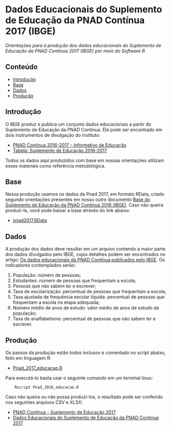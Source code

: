 Dados Educacionais do Suplemento de Educação da PNAD Contínua 2017 (IBGE)
========

_Orientações para a produção dos dados educacionais do Suplemento de Educação da PNAD Contínua 2017 (IBGE) por meio do Software R_

## Conteúdo

- [Introdução](#introdução)
- [Base](#base)
- [Dados](#dados)
- [Produção](#produção)

## Introdução

O IBGE produz e publica um conjunto dados educacionais a partir do Suplemento de Educação da PNAD Contínua. Ele pode ser encontrado em dois instrumentos de divulgação do instituto:
- <a href="https://biblioteca.ibge.gov.br/visualizacao/livros/liv101576_informativo.pdf">PNAD Contínua 2016-2017 - Informativo de Educação</a>
- <a href="https://drive.google.com/file/d/1Kc8f5O6_rUT5zlDLSppdyGEKeGxpzApu/view?usp=sharing">Tabela: Suplemento de Educação 2016-2017</a>

Todos os dados aqui produzidos com base em nossas orientações utilizam esses materiais como referência metodológica.

## Base

Nessa produção usamos os dados da Pnad 2017, em formato RData, criado segundo orientações presentes em nosso outro documento <a href="https://github.com/professorvirtual/educadata/tree/master/bases/pnad/2017">Base do Suplemento de Educação da PNAD Contínua 2016 (IBGE)</a>. Caso não queira produzí-la, você pode baixar a base através do link abaixo:
- <a href="https://drive.google.com/file/d/1HLhF7SHPCtxFbtGd6S6G7igiQcYvb7Tl/view?usp=sharing">pnad2017.RData</a>

## Dados

A produção dos dados deve resultar em um arquivo contendo a maior parte dos dados divulgados pelo IBGE, cujos detalhes podem ser encontrados no artigo: <a href="#">Os dados educacionais da PNAD Contínua publicados pelo IBGE</a>. Os indicadores contemplados serão:
1. População: número de pessoas;
2. Estudantes: número de pessoas que frequentam a escola;
3. Pessoas que não sabem ler e escrever;
4. Taxa de escolarização: percentual de pessoas que frequentam a escola;
5. Taxa ajustada de frequência escolar líquida: percentual de pessoas que frequentam a escola na etapa adequada;
6. Número médio de anos de estudo: valor médio de anos de estudo da população;
7. Taxa de analfabetismo: percentual de pessoas que não sabem ler e escrever.

## Produção

Os passos da produção estão todos inclusos e comentado no script abaixo, feito em linguagem R:
- <a href="https://github.com/professorvirtual/educadata/blob/master/dados/pnad/2017/pnad_2017_educacao.R">Pnad_2017_educacao.R</a>

Para executá-lo basta usar o seguinte comando em um terminal linux:

        Rscript Pnad_2016_educacao.R

Caso não queira ou não possa produzí-los, o resultado pode ser conferido nos seguintes arquivos CSV e XLSX:

- <a href="https://drive.google.com/file/d/18BFMNgw-ihH0p8QUKVEIY2Eu3uTJTLUO/view?usp=sharing">PNAD Contínua - Suplemento de Educação 2017</a>
- <a href="https://drive.google.com/file/d/105BgMShMcOuKTAemHqiY1STUwO8AUITG/view?usp=sharing">Dados Educacionais do Suplemento de Educação da PNAD Contínua 2017</a>
